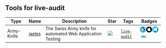 
## Tools for live-audit

| Type | Name | Description | Star | Tags | Badges |
| --- | --- | --- | --- | --- | --- |
|Army-Knife|[jaeles](https://github.com/jaeles-project/jaeles)|The Swiss Army knife for automated Web Application Testing |![](https://img.shields.io/github/stars/jaeles-project/jaeles?label=%20)|[`live-audit`](/categorize/tags/live-audit.md)|![linux](./images/linux.png)![macos](./images/apple.png)![windows](./images/windows.png)[![Go](./images/go.png)](/categorize/langs/Go.md)|

